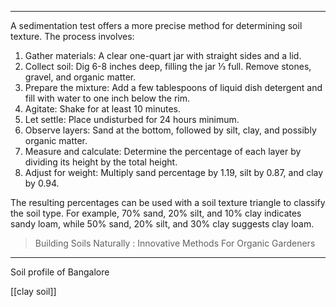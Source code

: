 
---

A sedimentation test offers a more precise method for determining soil texture. The process involves:

1. Gather materials: A clear one-quart jar with straight sides and a lid.
2. Collect soil: Dig 6-8 inches deep, filling the jar ⅓ full. Remove stones, gravel, and organic matter.
3. Prepare the mixture: Add a few tablespoons of liquid dish detergent and fill with water to one inch below the rim.
4. Agitate: Shake for at least 10 minutes.
5. Let settle: Place undisturbed for 24 hours minimum.
6. Observe layers: Sand at the bottom, followed by silt, clay, and possibly organic matter.
7. Measure and calculate: Determine the percentage of each layer by dividing its height by the total height.
8. Adjust for weight: Multiply sand percentage by 1.19, silt by 0.87, and clay by 0.94.

The resulting percentages can be used with a soil texture triangle to classify the soil type. For example, 70% sand, 20% silt, and 10% clay indicates sandy loam, while 50% sand, 20% silt, and 30% clay suggests clay loam.

> Building Soils Naturally : Innovative Methods For Organic Gardeners


---
Soil profile of Bangalore

[[clay soil]]
